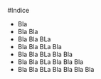 #Indice

* Bla
* Bla Bla
* Bla Bla BLa
* Bla Bla BLa Bla
* Bla Bla BLa Bla Bla
* Bla Bla BLa Bla Bla Bla
* Bla Bla BLa Bla Bla Bla Bla
